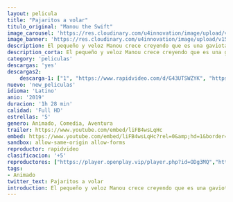 ```yaml
---
layout: pelicula
title: "Pajaritos a volar"
titulo_original: "Manou the Swift"
image_carousel: 'https://res.cloudinary.com/u4innovation/image/upload/v1561092486/PAJARITOS-POSTER-min_ebnuv5.jpg'
image_banner: 'https://res.cloudinary.com/u4innovation/image/upload/v1561092488/PAJARITOS-BANNER-min_e6ekoi.jpg'
description: El pequeño y veloz Manou crece creyendo que es una gaviota, como sus padres. Pero a pesar de que se esfuerza por nadar, pescar y volar, no es muy hábil. Cuando se da cuenta de que no es como los otros miembros de su familia, emprende una asombrosa aventura para descubrir su verdadero origen,
description_corta: El pequeño y veloz Manou crece creyendo que es una gaviota, como sus padres. Pero a pesar de que se esfuerza por nadar, pescar y volar, no es muy hábil. Cuando se da cuenta de que no es como los otros miembros de su familia, emprende una asombrosa aventura para descubrir su verdadero origen,
category: 'peliculas'
descargas: 'yes'
descargas2:
    descarga-1: ["1", "https://www.rapidvideo.com/d/G43UTSWZYK", "https://www.google.com/s2/favicons?domain=openload.co","OpenLoad","https://res.cloudinary.com/imbriitneysam/image/upload/v1541473684/mexico.png", "Latino", "Full HD"]
nuevo: 'new_peliculas'
idioma: 'Latino'
anio: '2019'
duracion: '1h 28 min'
calidad: 'Full HD'
estrellas: '5'
genero: Animado, Comedia, Aventura
trailer: https://www.youtube.com/embed/liFB4wsLqHc
embed: https://www.youtube.com/embed/liFB4wsLqHc?rel=0&amp;hd=1&border=0&wmode=opaque&enablejsapi=1&modestbranding=1&controls=1&showinfo=1
sandbox: allow-same-origin allow-forms
reproductor: rapidvideo
clasificacion: '+5'
reproductores: ["https://player.openplay.vip/player.php?id=ODg3MQ","https://www.zembed.to/public/dist/asteroid.html?id=c20994375b13e99cb9379c82c8ac03dd&title=Manou%20the%20Swift","https://uqload.com/embed-a0sek05muiov.html"]
tags:
- Animado
twitter_text: Pajaritos a volar
introduction: El pequeño y veloz Manou crece creyendo que es una gaviota, como sus padres. Pero a pesar de que se esfuerza por nadar, pescar y volar, no es muy hábil. Cuando se da cuenta de que no es como los otros miembros de su familia, emprende una asombrosa aventura para descubrir su verdadero origen,
---
```












